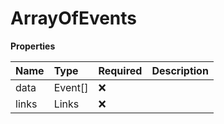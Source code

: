 # ArrayOfEvents

**Properties**

| Name  | Type    | Required | Description |
| :---- | :------ | :------- | :---------- |
| data  | Event[] | ❌       |             |
| links | Links   | ❌       |             |

<!-- This file was generated by liblab | https://liblab.com/ -->
